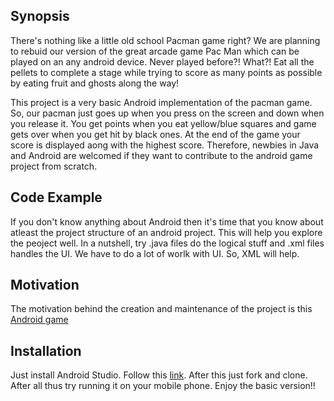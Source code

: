 ## Synopsis

There's nothing like a little old school Pacman game right? We are planning to rebuid our version of the great arcade game Pac Man which can be played on an any android device. Never played before?! What?! Eat all the pellets to complete a stage while trying to score as many points as possible by eating fruit and ghosts along the way!

This project is a very basic Android implementation of the pacman game. So, our pacman just goes up when you press on the screen and down when you release it. You get points when you eat yellow/blue squares and game gets over when you get hit by black ones. At the end of the game your score is displayed aong with the highest score. Therefore, newbies in Java and Android are welcomed if they want to contribute to the android game project from scratch. 

## Code Example

If you don't know anything about Android then it's time that you know about atleast the project structure of an android project. This will help you explore the peoject well. In a nutshell, try .java files do the logical stuff and .xml files handles the UI. We have to do a lot of worlk with UI. So, XML will help.

## Motivation

The motivation behind the creation and maintenance of the project is this <a href="https://play.google.com/store/apps/details?id=com.zagayevskiy.pacman">Android game</a>

## Installation

Just install Android Studio. Follow this <a href="https://in.udacity.com/course/how-to-install-android-studio--ud808">link</a>. After this just fork and clone. After all thus try running it on your mobile phone. Enjoy the basic version!!
